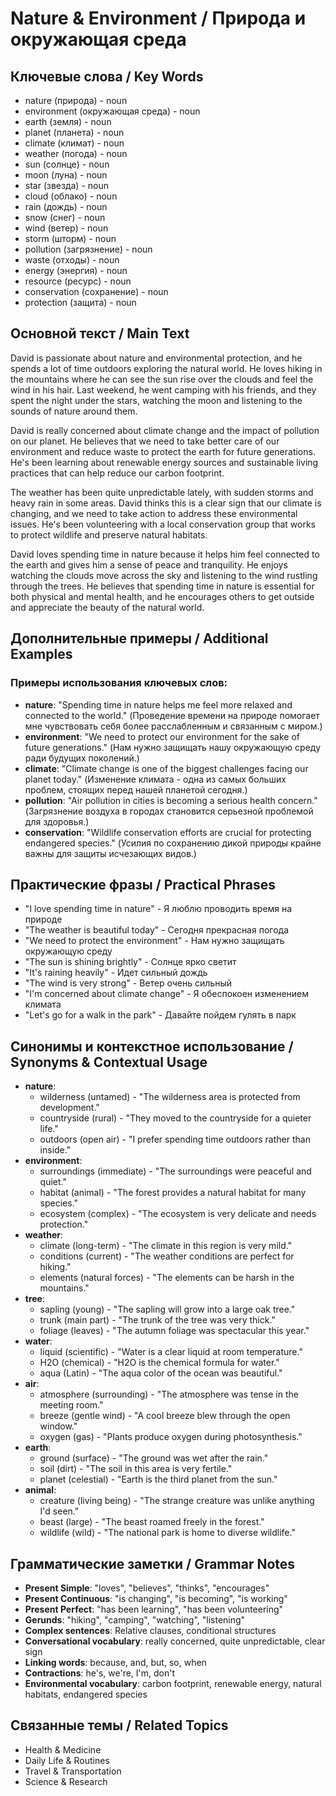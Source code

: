 # Nature & Environment / Природа и окружающая среда

## Ключевые слова / Key Words
- nature (природа) - noun
- environment (окружающая среда) - noun
- earth (земля) - noun
- planet (планета) - noun
- climate (климат) - noun
- weather (погода) - noun
- sun (солнце) - noun
- moon (луна) - noun
- star (звезда) - noun
- cloud (облако) - noun
- rain (дождь) - noun
- snow (снег) - noun
- wind (ветер) - noun
- storm (шторм) - noun
- pollution (загрязнение) - noun
- waste (отходы) - noun
- energy (энергия) - noun
- resource (ресурс) - noun
- conservation (сохранение) - noun
- protection (защита) - noun

## Основной текст / Main Text

David is passionate about nature and environmental protection, and he spends a lot of time outdoors exploring the natural world. He loves hiking in the mountains where he can see the sun rise over the clouds and feel the wind in his hair. Last weekend, he went camping with his friends, and they spent the night under the stars, watching the moon and listening to the sounds of nature around them.

David is really concerned about climate change and the impact of pollution on our planet. He believes that we need to take better care of our environment and reduce waste to protect the earth for future generations. He's been learning about renewable energy sources and sustainable living practices that can help reduce our carbon footprint.

The weather has been quite unpredictable lately, with sudden storms and heavy rain in some areas. David thinks this is a clear sign that our climate is changing, and we need to take action to address these environmental issues. He's been volunteering with a local conservation group that works to protect wildlife and preserve natural habitats.

David loves spending time in nature because it helps him feel connected to the earth and gives him a sense of peace and tranquility. He enjoys watching the clouds move across the sky and listening to the wind rustling through the trees. He believes that spending time in nature is essential for both physical and mental health, and he encourages others to get outside and appreciate the beauty of the natural world.

## Дополнительные примеры / Additional Examples

### Примеры использования ключевых слов:
- **nature**: "Spending time in nature helps me feel more relaxed and connected to the world." (Проведение времени на природе помогает мне чувствовать себя более расслабленным и связанным с миром.)
- **environment**: "We need to protect our environment for the sake of future generations." (Нам нужно защищать нашу окружающую среду ради будущих поколений.)
- **climate**: "Climate change is one of the biggest challenges facing our planet today." (Изменение климата - одна из самых больших проблем, стоящих перед нашей планетой сегодня.)
- **pollution**: "Air pollution in cities is becoming a serious health concern." (Загрязнение воздуха в городах становится серьезной проблемой для здоровья.)
- **conservation**: "Wildlife conservation efforts are crucial for protecting endangered species." (Усилия по сохранению дикой природы крайне важны для защиты исчезающих видов.)

## Практические фразы / Practical Phrases

- "I love spending time in nature" - Я люблю проводить время на природе
- "The weather is beautiful today" - Сегодня прекрасная погода
- "We need to protect the environment" - Нам нужно защищать окружающую среду
- "The sun is shining brightly" - Солнце ярко светит
- "It's raining heavily" - Идет сильный дождь
- "The wind is very strong" - Ветер очень сильный
- "I'm concerned about climate change" - Я обеспокоен изменением климата
- "Let's go for a walk in the park" - Давайте пойдем гулять в парк

## Синонимы и контекстное использование / Synonyms & Contextual Usage

- **nature**: 
  - wilderness (untamed) - "The wilderness area is protected from development."
  - countryside (rural) - "They moved to the countryside for a quieter life."
  - outdoors (open air) - "I prefer spending time outdoors rather than inside."
- **environment**: 
  - surroundings (immediate) - "The surroundings were peaceful and quiet."
  - habitat (animal) - "The forest provides a natural habitat for many species."
  - ecosystem (complex) - "The ecosystem is very delicate and needs protection."
- **weather**: 
  - climate (long-term) - "The climate in this region is very mild."
  - conditions (current) - "The weather conditions are perfect for hiking."
  - elements (natural forces) - "The elements can be harsh in the mountains."
- **tree**: 
  - sapling (young) - "The sapling will grow into a large oak tree."
  - trunk (main part) - "The trunk of the tree was very thick."
  - foliage (leaves) - "The autumn foliage was spectacular this year."
- **water**: 
  - liquid (scientific) - "Water is a clear liquid at room temperature."
  - H2O (chemical) - "H2O is the chemical formula for water."
  - aqua (Latin) - "The aqua color of the ocean was beautiful."
- **air**: 
  - atmosphere (surrounding) - "The atmosphere was tense in the meeting room."
  - breeze (gentle wind) - "A cool breeze blew through the open window."
  - oxygen (gas) - "Plants produce oxygen during photosynthesis."
- **earth**: 
  - ground (surface) - "The ground was wet after the rain."
  - soil (dirt) - "The soil in this area is very fertile."
  - planet (celestial) - "Earth is the third planet from the sun."
- **animal**: 
  - creature (living being) - "The strange creature was unlike anything I'd seen."
  - beast (large) - "The beast roamed freely in the forest."
  - wildlife (wild) - "The national park is home to diverse wildlife."

## Грамматические заметки / Grammar Notes

- **Present Simple**: "loves", "believes", "thinks", "encourages"
- **Present Continuous**: "is changing", "is becoming", "is working"
- **Present Perfect**: "has been learning", "has been volunteering"
- **Gerunds**: "hiking", "camping", "watching", "listening"
- **Complex sentences**: Relative clauses, conditional structures
- **Conversational vocabulary**: really concerned, quite unpredictable, clear sign
- **Linking words**: because, and, but, so, when
- **Contractions**: he's, we're, I'm, don't
- **Environmental vocabulary**: carbon footprint, renewable energy, natural habitats, endangered species

## Связанные темы / Related Topics

- Health & Medicine
- Daily Life & Routines
- Travel & Transportation
- Science & Research
